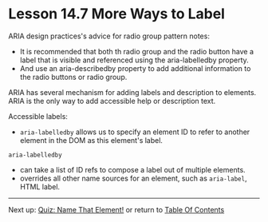 # Lesson 14.7 More Ways to Label

ARIA design practices's advice for radio group pattern notes:
- It is recommended that both th radio group and the radio button have a label that is visible and referenced using the aria-labelledby property.
- And use an aria-describedby property to add additional information to the radio buttons or radio group.

ARIA has several mechanism for adding labels and description to elements. ARIA is the only way to add accessible help or description text.

Accessible labels:
- `aria-labelledby` allows us to specify an element ID to refer to another element in the DOM as this element's label.

`aria-labelledby` 
- can take a list of ID refs to compose a label out of multiple elements.
- overrides all other name sources for an element, such as `aria-label`, HTML label.

- - -
Next up: [Quiz: Name That Element!](ND024_Part2_Lesson14_08.md) or return to [Table Of Contents](./ND024_TableOfContents.md)
